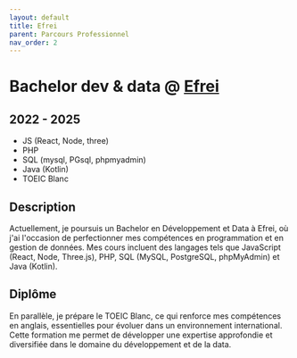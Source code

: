 ```yaml
---
layout: default
title: Efrei
parent: Parcours Professionnel
nav_order: 2
---
```


# Bachelor dev & data @ [Efrei](https://www.efrei.fr/)
## 2022 - 2025
- JS (React, Node, three)
- PHP
- SQL (mysql, PGsql, phpmyadmin)
- Java (Kotlin)
- TOEIC Blanc
## Description 
Actuellement, je poursuis un Bachelor en Développement et Data à Efrei, où j'ai l'occasion de perfectionner mes compétences en programmation et en gestion de données. Mes cours incluent des langages tels que JavaScript (React, Node, Three.js), PHP, SQL (MySQL, PostgreSQL, phpMyAdmin) et Java (Kotlin). 

## Diplôme
En parallèle, je prépare le TOEIC Blanc, ce qui renforce mes compétences en anglais, essentielles pour évoluer dans un environnement international. Cette formation me permet de développer une expertise approfondie et diversifiée dans le domaine du développement et de la data.
